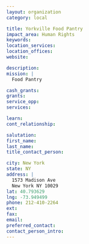 ```yaml
---
layout: organization
category: local

title: Yorkville Food Pantry
impact_area: Human Rights
keywords: 
location_services: 
location_offices: 
website:  

description: 
mission: |
  Food Pantry

cash_grants: 
grants: 
service_opp: 
services: 

learn: 
cont_relationship: 

salutation: 
first_name: 
last_name: 
title_contact_person: 

city: New York
state: NY
address: |
  1573 Madison Ave     
  New York NY 10029
lat: 40.793629
lng: -73.949499
phone: 212-410-2264
ext: 
fax: 
email: 
preferred_contact: 
contact_person_intro: 
---
```

